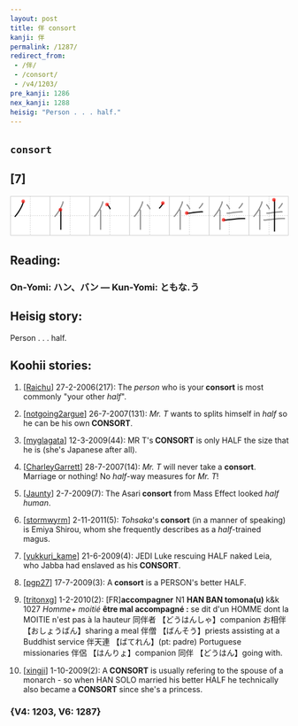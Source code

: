 ```yaml
---
layout: post
title: 伴 consort
kanji: 伴
permalink: /1287/
redirect_from:
 - /伴/
 - /consort/
 - /v4/1203/
pre_kanji: 1286
nex_kanji: 1288
heisig: "Person . . . half."
---
```


## `consort`

## [7]

<div class="stroke"><img src="../images/E4BCB4.png" /></div>

## Reading:

### On-Yomi: ハン、バン &mdash; Kun-Yomi: ともな.う

## Heisig story:

Person . . . half.

## Koohii stories:

1) [<a href="http://kanji.koohii.com/profile/Raichu">Raichu</a>] 27-2-2006(217): The <em>person</em> who is your<strong> consort</strong> is most commonly &quot;your other <em>half</em>&quot;.

2) [<a href="http://kanji.koohii.com/profile/notgoing2argue">notgoing2argue</a>] 26-7-2007(131): <em>Mr. T</em> wants to splits himself in <em>half</em> so he can be his own<strong> CONSORT</strong>.

3) [<a href="http://kanji.koohii.com/profile/myglagata">myglagata</a>] 12-3-2009(44): MR T&#039;s<strong> CONSORT</strong> is only HALF the size that he is (she&#039;s Japanese after all).

4) [<a href="http://kanji.koohii.com/profile/CharleyGarrett">CharleyGarrett</a>] 28-7-2007(14): <em>Mr. T</em> will never take a <strong>consort</strong>. Marriage or nothing! No <em>half</em>-way measures for <em>Mr. T</em>!

5) [<a href="http://kanji.koohii.com/profile/Jaunty">Jaunty</a>] 2-7-2009(7): The Asari<strong> consort</strong> from Mass Effect looked <em>half human</em>.

6) [<a href="http://kanji.koohii.com/profile/stormwyrm">stormwyrm</a>] 2-11-2011(5): <em>Tohsaka</em>&#039;s<strong> consort</strong> (in a manner of speaking) is Emiya Shirou, whom she frequently describes as a <em>half-</em>trained magus.

7) [<a href="http://kanji.koohii.com/profile/yukkuri_kame">yukkuri_kame</a>] 21-6-2009(4): JEDI Luke rescuing HALF naked Leia, who Jabba had enslaved as his<strong> CONSORT</strong>.

8) [<a href="http://kanji.koohii.com/profile/pgp27">pgp27</a>] 17-7-2009(3): A<strong> consort</strong> is a PERSON&#039;s better HALF.

9) [<a href="http://kanji.koohii.com/profile/tritonxg">tritonxg</a>] 1-2-2010(2): [FR]<strong>accompagner</strong> N1 <strong>HAN BAN tomona(u) </strong> k&amp;k 1027 <em>Homme+ moitié</em> <strong>être mal accompagné :</strong> se dit d&#039;un HOMME dont la MOITIE n&#039;est pas à la hauteur 同伴者 【どうはんしゃ】companion お相伴 【おしょうばん】sharing a meal 伴僧 【ばんそう】priests assisting at a Buddhist service 伴天連 【ばてれん】(pt: padre) Portuguese missionaries 伴侶 【はんりょ】companion 同伴 【どうはん】going with.

10) [<a href="http://kanji.koohii.com/profile/xingji">xingji</a>] 1-10-2009(2): A<strong> CONSORT</strong> is usually refering to the spouse of a monarch - so when HAN SOLO married his better HALF he technically also became a<strong> CONSORT</strong> since she&#039;s a princess.

### {V4: 1203, V6: 1287}
